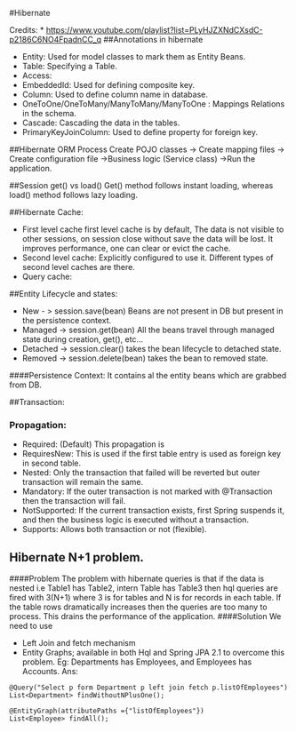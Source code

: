 #Hibernate

Credits: * https://www.youtube.com/playlist?list=PLyHJZXNdCXsdC-p2186C6NO4FpadnCC_q
##Annotations in hibernate
   * Entity: Used for model classes to mark them as Entity Beans.
   * Table: Specifying a Table.
   * Access:
   * EmbeddedId: Used for defining composite key.
   * Column: Used to define column name in database.
   * OneToOne/OneToMany/ManyToMany/ManyToOne : Mappings Relations in the schema.
   * Cascade: Cascading the data in the tables.
   * PrimaryKeyJoinColumn: Used to define property for foreign key.

##Hibernate ORM Process
Create POJO classes -> Create mapping files -> Create configuration file ->Business logic (Service class) ->Run the application.

##Session get() vs load()
Get() method follows instant loading, whereas load() method follows lazy loading.

##Hibernate Cache:
* First level cache
   first level cache is by default, The data is not visible to other sessions, on session close without save the data will be lost.
   It improves performance, one can clear or evict the cache.
* Second level cache:
   Explicitly configured to use it.
   Different types of second level caches are there.
* Query cache:

##Entity Lifecycle and states:
* New - > session.save(bean) Beans are not present in DB but present in the persistence context.
* Managed -> session.get(bean) All the beans travel through managed state during creation, get(), etc...
* Detached -> session.clear() takes the bean lifecycle to detached state.
* Removed -> session.delete(bean) takes the bean to removed state.

####Persistence Context: It contains al the entity beans which are grabbed from DB.


##Transaction:
### Propagation:
* Required: (Default) This propagation is  
* RequiresNew: This is used if the first table entry is used as foreign key in second table.
* Nested: Only the transaction that failed will be reverted but outer transaction will remain the same.
* Mandatory: If the outer transaction is not marked with @Transaction then the transaction will fail.
* NotSupported: If the current transaction exists, first Spring suspends it, and then the business logic is executed without a transaction.
* Supports: Allows both transaction or not (flexible).

## Hibernate N+1 problem.
####Problem 
The problem with hibernate queries is that if the data is nested i.e Table1 has Table2, intern Table has Table3 then hql queries are fired with 3(N+1) where 3 is for tables and N is for records in each table.
If the table rows dramatically increases then the queries are too many to process. This drains the performance of the
application.
####Solution
We need to use 
* Left Join and fetch mechanism 
* Entity Graphs; available in both Hql and Spring JPA 2.1 to overcome this problem.
Eg: Departments has Employees, and Employees has Accounts.
Ans:
```
@Query("Select p form Department p left join fetch p.listOfEmployees")
List<Department> findWithoutNPlusOne();

@EntityGraph(attributePaths ={"listOfEmployees"})
List<Employee> findAll();
```


